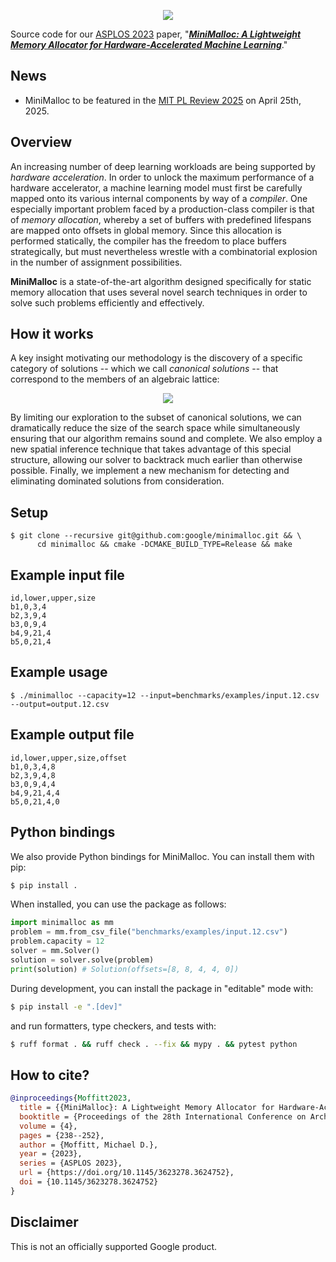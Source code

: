 <p align="center">
<img src="img/minimalloc-with-badges.png">
</p>

Source code for our [ASPLOS 2023](https://www.asplos-conference.org/asplos2023/) paper, "***[MiniMalloc: A Lightweight Memory Allocator for Hardware-Accelerated Machine Learning](https://doi.org/10.1145/3623278.3624752)***."

## News

 * MiniMalloc to be featured in the [MIT PL Review 2025](https://plr.csail.mit.edu/) on April 25th, 2025.

## Overview

An increasing number of deep learning workloads are being supported by *hardware acceleration*.  In order to unlock the maximum performance of a hardware accelerator, a machine learning model must first be carefully mapped onto its various internal components by way of a *compiler*.  One especially important problem faced by a production-class compiler is that of *memory allocation*, whereby a set of buffers with predefined lifespans are mapped onto offsets in global memory.  Since this allocation is performed statically, the compiler has the freedom to place buffers strategically, but must nevertheless wrestle with a combinatorial explosion in the number of assignment possibilities.

**MiniMalloc** is a state-of-the-art algorithm designed specifically for static memory allocation that uses several novel search techniques in order to solve such problems efficiently and effectively.

## How it works

A key insight motivating our methodology is the discovery of a specific category of solutions -- which we call *canonical solutions* -- that correspond to the members of an algebraic lattice:

<p align="center">
<img src="img/lattice.gif">
</p>

By limiting our exploration to the subset of canonical solutions, we can dramatically reduce the size of the search space while simultaneously ensuring that our algorithm remains sound and complete.  We also employ a new spatial inference technique that takes advantage of this special structure, allowing our solver to backtrack much earlier than otherwise possible.  Finally, we implement a new mechanism for detecting and eliminating dominated solutions from consideration.

## Setup

```
$ git clone --recursive git@github.com:google/minimalloc.git && \
      cd minimalloc && cmake -DCMAKE_BUILD_TYPE=Release && make
```

## Example input file

```
id,lower,upper,size
b1,0,3,4
b2,3,9,4
b3,0,9,4
b4,9,21,4
b5,0,21,4
```

## Example usage

```
$ ./minimalloc --capacity=12 --input=benchmarks/examples/input.12.csv --output=output.12.csv
```

## Example output file

```
id,lower,upper,size,offset
b1,0,3,4,8
b2,3,9,4,8
b3,0,9,4,4
b4,9,21,4,4
b5,0,21,4,0
```

## Python bindings

We also provide Python bindings for MiniMalloc. You can install them with pip:

```bash
$ pip install .
```

When installed, you can use the package as follows:

```python
import minimalloc as mm
problem = mm.from_csv_file("benchmarks/examples/input.12.csv")
problem.capacity = 12
solver = mm.Solver()
solution = solver.solve(problem)
print(solution) # Solution(offsets=[8, 8, 4, 4, 0])
```

During development, you can install the package in "editable" mode with:

```bash
$ pip install -e ".[dev]"
```

and run formatters, type checkers, and tests with:

```bash
$ ruff format . && ruff check . --fix && mypy . && pytest python
```

## How to cite?

```bibtex
@inproceedings{Moffitt2023,
  title = {{MiniMalloc}: A Lightweight Memory Allocator for Hardware-Accelerated Machine Learning},
  booktitle = {Proceedings of the 28th International Conference on Architectural Support for Programming Languages and Operating Systems},
  volume = {4},
  pages = {238--252},
  author = {Moffitt, Michael D.},
  year = {2023},
  series = {ASPLOS 2023},
  url = {https://doi.org/10.1145/3623278.3624752},
  doi = {10.1145/3623278.3624752}
}
```

## Disclaimer

This is not an officially supported Google product.
